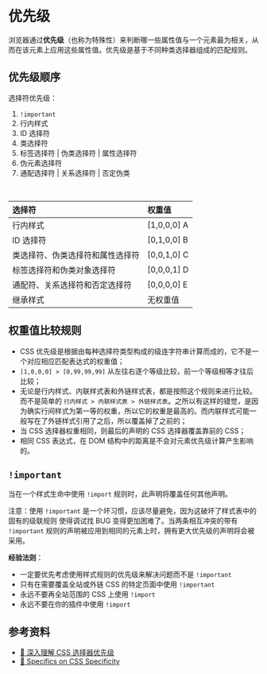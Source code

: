 
# 优先级

浏览器通过**优先级**（也称为特殊性）来判断哪一些属性值与一个元素最为相关，从而在该元素上应用这些属性值。优先级是基于不同种类选择器组成的匹配规则。

## 优先级顺序

选择符优先级：

1. `!important`
2. 行内样式
3. ID 选择符
4. 类选择符
5. 标签选择符 | 伪类选择符 | 属性选择符
6. 伪元素选择符
7. 通配选择符 | 关系选择符 | 否定伪类

<br />

| 选择符                           | 权重值      |
| :------------------------------- | :---------- |
| 行内样式                         | [1,0,0,0] A |
| ID 选择符                        | [0,1,0,0] B |
| 类选择符、伪类选择符和属性选择符 | [0,0,1,0] C |
| 标签选择符和伪类对象选择符       | [0,0,0,1] D |
| 通配符、关系选择符和否定选择符   | [0,0,0,0] E |
| 继承样式                         | 无权重值    |

## 权重值比较规则

- CSS 优先级是根据由每种选择符类型构成的级连字符串计算而成的，它不是一个对应相应匹配表达式的权重值；
- `[1,0,0,0] > [0,99,99,99]` 从左往右逐个等级比较，前一个等级相等才往后比较；
- 无论是行内样式、内联样式表和外链样式表，都是按照这个规则来进行比较。而不是简单的 `行内样式 > 内联样式表 > 外链样式表`。之所以有这样的错觉，是因为确实行间样式为第一等的权重，所以它的权重是最高的。而内联样式可能一般写在了外链样式引用了之后，所以覆盖掉了之前的；
- 当 CSS 选择器权重相同，则最后的声明的 CSS 选择器覆盖靠前的 CSS；
- 相同 CSS 表达式，在 DOM 结构中的距离是不会对元素优先级计算产生影响的。

## `!important`

当在一个样式生命中使用 `!import` 规则时，此声明将覆盖任何其他声明。

注意：使用 `!important` 是一个坏习惯，应该尽量避免，因为这破坏了样式表中的固有的级联规则 使得调试找 BUG 变得更加困难了。当两条相互冲突的带有 `!important` 规则的声明被应用到相同的元素上时，拥有更大优先级的声明将会被采用。

**经验法则**：

- 一定要优先考虑使用样式规则的优先级来解决问题而不是 `!important`
- 只有在需要覆盖全站或外链 CSS 的特定页面中使用 `!important`
- 永远不要再全站范围的 CSS 上使用 `!import`
- 永远不要在你的插件中使用 `!import`

## 参考资料

- [📝 深入理解 CSS 选择器优先级](https://juejin.im/post/5be3d07be51d457d4932b043)
- [📝 Specifics on CSS Specificity](https://css-tricks.com/specifics-on-css-specificity/)
